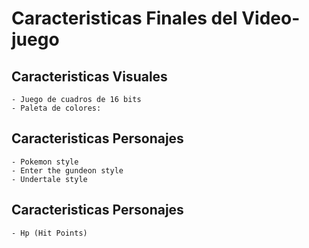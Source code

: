 # Caracteristicas Finales del Video-juego

## Caracteristicas Visuales

    - Juego de cuadros de 16 bits
    - Paleta de colores: 

## Caracteristicas Personajes

    - Pokemon style
    - Enter the gundeon style
    - Undertale style


## Caracteristicas Personajes
    - Hp (Hit Points)

